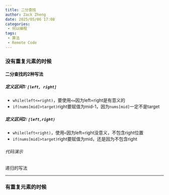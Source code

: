 ```yaml
---
title: 二分查找
author: Zack Zheng
date: 2025/05/06 17:08
categories:
 - 何以编程
tags:
 - 算法
 - Remote Code
---
```


### 没有重复元素的时候

#### 二分查找的2种写法

##### 定义区间1: `[left, right]`

+ `while(left<=right)`，要使用`<=`因为left=right是有意义的
+ `if(nums[mid]>target)`right要赋值为mid-1，因为`nums[mid]`一定不是target  

##### 定义区间2: `[left,right)`

+ `while(left<right)`，使用`<`因为left=right没意义，不包含right位置
+ `if(nums[mid]>target)`right要赋值为mid，还是因为不包含right

###### 代码演示

<Suspense>
  <my-codes repo="o-algorithm" path="algorithm/数组常见题/二分查找/search.java" lang="java" lazy />
</Suspense>


递归的写法

<Suspense>
  <my-codes repo="o-algorithm" path="dataStructure/二分查找/binarysearch.java" lang="java" lazy />
</Suspense>


--------------------------------------------

### 有重复元素的时候

<Suspense>
  <my-codes repo="o-algorithm" path="dataStructure/二分查找/binarysearch2.java" lang="java" lazy />
</Suspense>

